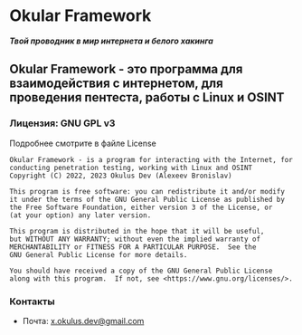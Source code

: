 # Okular Framework
***Твой проводник в мир интернета и белого хакинга***

Okular Framework - это программа для взаимодействия с интернетом, для проведения пентеста, работы с Linux и OSINT
---
### Лицензия: GNU GPL v3
Подробнее смотрите в файле License

	Okular Framework - is a program for interacting with the Internet, for conducting penetration testing, working with Linux and OSINT
    Copyright (C) 2022, 2023 Okulus Dev (Alexeev Bronislav)

    This program is free software: you can redistribute it and/or modify
    it under the terms of the GNU General Public License as published by
    the Free Software Foundation, either version 3 of the License, or
    (at your option) any later version.

    This program is distributed in the hope that it will be useful,
    but WITHOUT ANY WARRANTY; without even the implied warranty of
    MERCHANTABILITY or FITNESS FOR A PARTICULAR PURPOSE.  See the
    GNU General Public License for more details.

    You should have received a copy of the GNU General Public License
    along with this program.  If not, see <https://www.gnu.org/licenses/>.

### Контакты

 + Почта: x.okulus.dev@gmail.com

